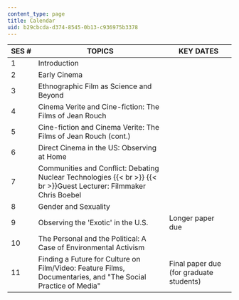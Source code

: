 ```yaml
---
content_type: page
title: Calendar
uid: b29cbcda-d374-8545-0b13-c936975b3378
---
```


| SES # | TOPICS | KEY DATES |
| --- | --- | --- |
| 1 | Introduction | &nbsp; |
| 2 | Early Cinema | &nbsp; |
| 3 | Ethnographic Film as Science and Beyond | &nbsp; |
| 4 | Cinema Verite and Cine-fiction: The Films of Jean Rouch | &nbsp; |
| 5 | Cine-fiction and Cinema Verite: The Films of Jean Rouch (cont.) | &nbsp; |
| 6 | Direct Cinema in the US: Observing at Home | &nbsp; |
| 7 | Communities and Conflict: Debating Nuclear Technologies  {{< br >}}  {{< br >}}Guest Lecturer: Filmmaker Chris Boebel | &nbsp; |
| 8 | Gender and Sexuality | &nbsp; |
| 9 | Observing the 'Exotic' in the U.S. | Longer paper due |
| 10 | The Personal and the Political: A Case of Environmental Activism | &nbsp; |
| 11 | Finding a Future for Culture on Film/Video: Feature Films, Documentaries, and "The Social Practice of Media" | Final paper due (for graduate students)